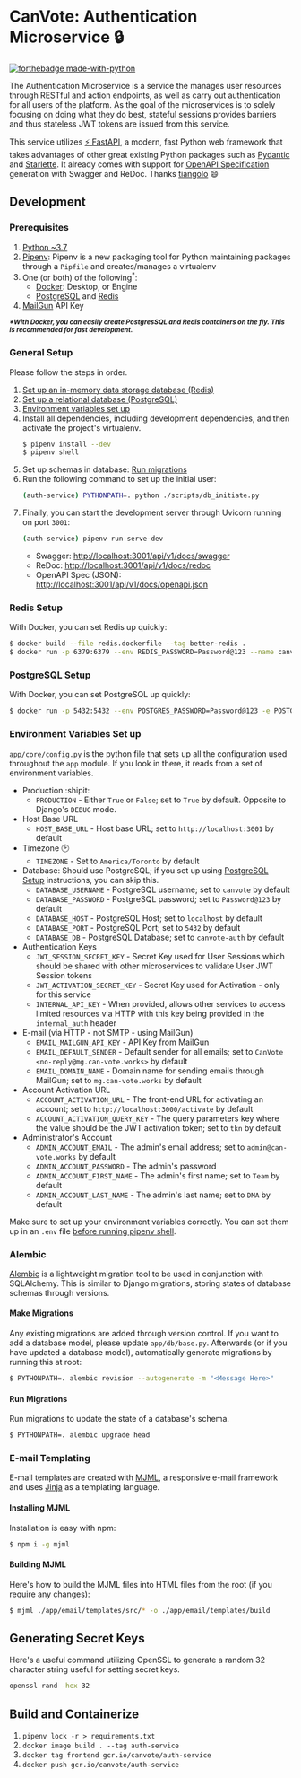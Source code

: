 # CanVote: Authentication Microservice :lock:

[![forthebadge made-with-python](http://ForTheBadge.com/images/badges/made-with-python.svg)](https://www.python.org/)

The Authentication Microservice is a service the manages user resources through RESTful and action endpoints, as well as carry out authentication for all users of the platform. As the goal of the microservices is to solely focusing on doing what they do best, stateful sessions provides barriers and thus stateless JWT tokens are issued from this service. 

This service utilizes [:zap: FastAPI](https://github.com/tiangolo/fastapi), a modern, fast Python web framework that takes advantages of other great existing Python packages such as [Pydantic](https://github.com/samuelcolvin/pydantic/) and [Starlette](https://github.com/encode/starlette). It already comes with support for [OpenAPI Specification](https://github.com/OAI/OpenAPI-Specification) generation with Swagger and ReDoc. Thanks [tiangolo](https://github.com/tiangolo) :smile:

## Development

### Prerequisites

1. [Python ~3.7](https://www.python.org/downloads/)
2. [Pipenv](https://github.com/pypa/pipenv): Pipenv is a new packaging tool for Python maintaining packages through a `Pipfile` and creates/manages a virtualenv
3. One (or both) of the following<sup>*</sup>:
    - [Docker](https://www.docker.com): Desktop, or Engine
    - [PostgreSQL](https://www.postgresql.org/download/) and [Redis](https://redis.io/download)
4. [MailGun](https://www.mailgun.com/) API Key

<small>***\*With Docker, you can easily create PostgresSQL and Redis containers on the fly. This is recommended for fast development.***</small>

### General Setup

Please follow the steps in order.

1. [Set up an in-memory data storage database (Redis)](#redis-setup)
2. [Set up a relational database (PostgreSQL)](#postgresql-setup)
3. [Environment variables set up](#environment-variables-set-up)
4. Install all dependencies, including development dependencies, and then activate the project's virtualenv.
    ```bash
    $ pipenv install --dev
    $ pipenv shell
    ```
5. Set up schemas in database: [Run migrations](#run-migrations)
6. Run the following command to set up the initial user:
    ```bash
    (auth-service) PYTHONPATH=. python ./scripts/db_initiate.py
    ```
7. Finally, you can start the development server through Uvicorn running on port `3001`:
    ```bash
    (auth-service) pipenv run serve-dev
    ```
    - Swagger: [http://localhost:3001/api/v1/docs/swagger](http://localhost:3001/api/v1/docs/swagger)
    - ReDoc: [http://localhost:3001/api/v1/docs/redoc](http://localhost:3001/api/v1/docs/redoc)
    - OpenAPI Spec (JSON): [http://localhost:3001/api/v1/docs/openapi.json](http://localhost:3001/api/v1/docs/openapi.json)

### Redis Setup

With Docker, you can set Redis up quickly:
```bash
$ docker build --file redis.dockerfile --tag better-redis .
$ docker run -p 6379:6379 --env REDIS_PASSWORD=Password@123 --name canvote-redis --detach better-redis
```

### PostgreSQL Setup

With Docker, you can set PostgreSQL up quickly:
```bash
$ docker run -p 5432:5432 --env POSTGRES_PASSWORD=Password@123 -e POSTGRES_USER=canvote -e POSTGRES_DB=canvote-auth --name canvote-postgres -d postgres
```

### Environment Variables Set up

`app/core/config.py` is the python file that sets up all the configuration used throughout the `app` module. If you look in there, it reads from a set of environment variables.

- Production :shipit:
    - `PRODUCTION` - Either `True` or `False`; set to `True` by default. Opposite to Django's `DEBUG` mode.
- Host Base URL
    - `HOST_BASE_URL` - Host base URL; set to `http://localhost:3001` by default
- Timezone :clock2: 
    - `TIMEZONE` - Set to `America/Toronto` by default
- Database: Should use PostgreSQL; if you set up using [PostgreSQL Setup](#postgresql-setup) instructions, you can skip this.
    - `DATABASE_USERNAME` - PostgreSQL username; set to `canvote` by default
    - `DATABASE_PASSWORD` - PostgreSQL password; set to `Password@123` by default
    - `DATABASE_HOST` - PostgreSQL Host; set to `localhost` by default
    - `DATABASE_PORT` - PostgreSQL Port; set to `5432` by default
    - `DATABASE_DB` - PostgreSQL Database; set to `canvote-auth` by default
- Authentication Keys
    - `JWT_SESSION_SECRET_KEY` - Secret Key used for User Sessions which should be shared with other microservices to validate User JWT Session tokens
    - `JWT_ACTIVATION_SECRET_KEY` - Secret Key used for Activation - only for this service
    - `INTERNAL_API_KEY` - When provided, allows other services to access limited resources via HTTP with this key being provided in the `internal_auth` header
- E-mail (via HTTP - not SMTP - using MailGun)
    - `EMAIL_MAILGUN_API_KEY` - API Key from MailGun
    - `EMAIL_DEFAULT_SENDER` - Default sender for all emails; set to `CanVote <no-reply@mg.can-vote.works>` by default
    - `EMAIL_DOMAIN_NAME` - Domain name for sending emails through MailGun; set to `mg.can-vote.works` by default
- Account Activation URL
    - `ACCOUNT_ACTIVATION_URL` - The front-end URL for activating an account; set to `http://localhost:3000/activate` by default
    - `ACCOUNT_ACTIVATION_QUERY_KEY` - The query parameters key where the value should be the JWT activation token; set to `tkn` by default
- Administrator's Account
    - `ADMIN_ACCOUNT_EMAIL` - The admin's email address; set to `admin@can-vote.works` by default
    - `ADMIN_ACCOUNT_PASSWORD` - The admin's password
    - `ADMIN_ACCOUNT_FIRST_NAME` - The admin's first name; set to `Team` by default
    - `ADMIN_ACCOUNT_LAST_NAME` - The admin's last name; set to `DMA` by default

Make sure to set up your environment variables correctly. You can set them up in an `.env` file [before running pipenv shell](https://pipenv-fork.readthedocs.io/en/latest/advanced.html#automatic-loading-of-env).

### Alembic

[Alembic](https://alembic.sqlalchemy.org/en/latest/) is a lightweight migration tool to be used in conjunction with SQLAlchemy. This is similar to Django migrations, storing states of database schemas through versions.

#### Make Migrations
Any existing migrations are added through version control. If you want to add a database model, please update `app/db/base.py`. Afterwards (or if you have updated a database model), automatically generate migrations by running this at root:

```bash
$ PYTHONPATH=. alembic revision --autogenerate -m "<Message Here>"
```

#### Run Migrations
Run migrations to update the state of a database's schema.

```bash
$ PYTHONPATH=. alembic upgrade head
```

### E-mail Templating

E-mail templates are created with [MJML](https://mjml.io/), a responsive e-mail framework and uses [Jinja](https://jinja.palletsprojects.com/en/2.11.x/) as a templating language.

#### Installing MJML
Installation is easy with npm:
```bash
$ npm i -g mjml
```

#### Building MJML
Here's how to build the MJML files into HTML files from the root (if you require any changes):
```bash
$ mjml ./app/email/templates/src/* -o ./app/email/templates/build
```

## Generating Secret Keys

Here's a useful command utilizing OpenSSL to generate a random 32 character string useful for setting secret keys.

```bash
openssl rand -hex 32
```

## Build and Containerize

1. `pipenv lock -r > requirements.txt`
1. `docker image build . --tag auth-service`
2. `docker tag frontend gcr.io/canvote/auth-service`
3. `docker push gcr.io/canvote/auth-service`
